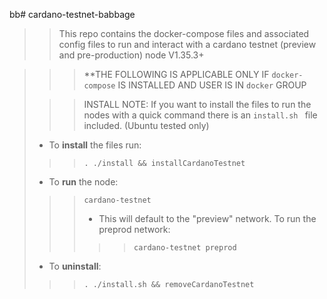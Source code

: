 bb# cardano-testnet-babbage

> > This repo contains the docker-compose files and associated config files to run and interact with a cardano testnet (preview and pre-production) node V1.35.3+

> > > \*\*THE FOLLOWING IS APPLICABLE ONLY IF `docker-compose` IS INSTALLED AND USER IS IN `docker` GROUP
> 
> > > INSTALL NOTE: If you want to install the files to run the nodes with a quick command there is an `install.sh ` file included. (Ubuntu tested only)
> > > 
> - To **install** the files run: 
> > >`. ./install && installCardanoTestnet`
> - To **run** the node: 
> > > `cardano-testnet` 
> > > - This will default to the "preview" network. To run the preprod network:
> > > > >`cardano-testnet preprod`
> > >
>  - To **uninstall**: 
> > > `. ./install.sh && removeCardanoTestnet`
>
> </li>

</li>
</ul>
